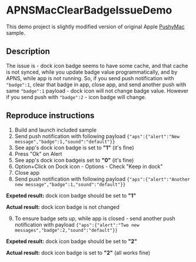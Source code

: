 # APNSMacClearBadgeIssueDemo

This demo project is slightly modified version of original Apple [PushyMac](https://developer.apple.com/library/mac/samplecode/PushyMac/Introduction/Intro.html) sample.

## Description

The issue is - dock icon badge seems to have some cache, and that cache is not synced, while you update badge value programmatically, and by APNS, while app is not running.
So, if you send push notification with `"badge":1`, clear that badge in app, close app, and send another push with same `"badge":1` payload - dock icon will not change badge value.
However if you send push with `"badge":2` - icon badge will change.

## Reproduce instructions
1. Build and launch included sample
2. Send push notification with following payload `{"aps":{"alert":"New message","badge":1,"sound":"default"}}`
3. See app's dock icon badge is set to **"1"** (it's fine)
4. Press "Ok" on Alert
5. See app's dock icon badgeis set to **"0"** (it's fine)
6. Option+Click on Dock icon - Options - Check "Keep in dock"
7. Close app
8. Send push notification with following payload `{"aps":{"alert":"Another new message","badge":1,"sound":"default"}}`

**Expeted result:** dock icon badge should be set to **"1"**

**Actual result:** dock icon badge is not changed

9. To ensure badge sets up, while app is closed - send another push notification with payload `{"aps":{"alert":"Two new messages","badge":2,"sound":"default"}}`

**Expeted result:** dock icon badge should be set to **"2"**

**Actual result:** dock icon badge is set to **"2"** (all works fine)
